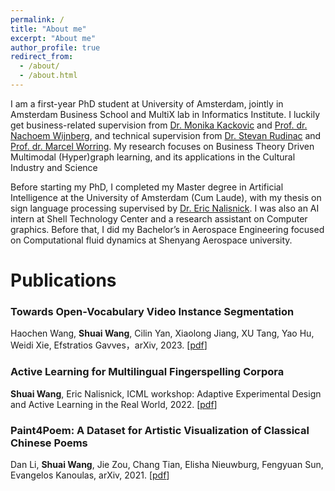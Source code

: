 ```yaml
---
permalink: /
title: "About me"
excerpt: "About me"
author_profile: true
redirect_from: 
  - /about/
  - /about.html
---
```


I am a first-year PhD student at University of Amsterdam, jointly in Amsterdam Business School and MultiX lab in Informatics Institute. I luckily get business-related supervision from [Dr. Monika Kackovic](https://www.uva.nl/profiel/k/a/m.kackovic/m.kackovic.html) and [Prof. dr. Nachoem Wijnberg](https://www.uva.nl/profiel/w/i/n.m.wijnberg/n.m.wijnberg.html), and technical supervision from [Dr. Stevan Rudinac](https://stevanrudinac.com/) and  [Prof. dr. Marcel Worring](https://staff.fnwi.uva.nl/m.worring/). My research focuses on Business Theory Driven Multimodal (Hyper)graph learning, and its applications in the Cultural Industry and Science 

Before starting my PhD, I completed my Master degree in Artificial Intelligence at the University of Amsterdam (Cum Laude), with my thesis on sign language processing supervised by [Dr. Eric Nalisnick](https://enalisnick.github.io/). I was also an AI intern at Shell Technology Center and a research assistant on Computer graphics. Before that, I did my Bachelor’s in Aerospace Engineering focused on Computational fluid dynamics at Shenyang Aerospace university.

# Publications

### **Towards Open-Vocabulary Video Instance Segmentation**

Haochen Wang, **Shuai Wang**, Cilin Yan, Xiaolong Jiang, XU Tang, Yao Hu, Weidi Xie, Efstratios Gavves，arXiv, 2023. [[pdf](https://arxiv.org/abs/2304.01715)]

### **Active Learning for Multilingual Fingerspelling Corpora**

**Shuai Wang**, Eric Nalisnick, ICML workshop: Adaptive Experimental Design and Active Learning in the Real World, 2022. [[pdf](https://realworldml.github.io/files/cr/paper72.pdf)]

### **Paint4Poem: A Dataset for Artistic Visualization of Classical Chinese Poems**

Dan Li, **Shuai Wang**, Jie Zou, Chang Tian, Elisha Nieuwburg, Fengyuan Sun, Evangelos Kanoulas, arXiv, 2021. [[pdf](https://arxiv.org/abs/2109.11682)]

